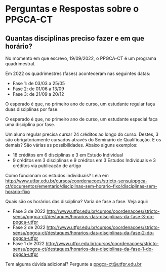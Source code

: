 # Perguntas e Respostas sobre o PPGCA-CT

## Quantas disciplinas preciso fazer e em que horário?

No momento em que escrevo, 19/09/2022, o PPGCA-CT é um programa quadrimestral.

Em 2022 os quadrimestres (fases) aconteceram nas seguintes datas:
  - Fase 1: de 03/03 a 25/05
  - Fase 2: de 01/06 a 13/09
  - Fase 3: de 21/09 a 20/12

O esperado é que, no primeiro ano de curso, um estudante regular faça duas disciplinas por fase. 

O esperado é que, no primeiro ano de curso, um estudante especial faça uma disciplina por fase. 

Um aluno regular precisa cursar 24 créditos ao longo do curso. Destes, 3 são obrigatoriamente cursados através do Seminário de Qualificação. E os demais? São várias as possibilidades. Abaixo alguns exemplos:
 - 18 créditos em 6 disciplinas e 3 em Estudo Individual
 - 9 créditos em 3 disciplinas e 9 créditos em 3 Estudos Individuais e 3 créditos via publicação de artigo

Como funcionam os estudos individuais? Leia em http://www.utfpr.edu.br/cursos/coordenacoes/stricto-sensu/ppgca-ct/documentos/ementario/disciplinas-sem-horario-fixo/disciplinas-sem-horario-fixo

Quais são os horários das disciplina? Varia de fase a fase. Veja aqui:
  - Fase 3 de 2022 http://www.utfpr.edu.br/cursos/coordenacoes/stricto-sensu/ppgca-ct/destaques/horarios-das-disciplinas-da-fase-3-do-ppgca-utfpr
  - Fase 2 de 2022 http://www.utfpr.edu.br/cursos/coordenacoes/stricto-sensu/ppgca-ct/destaques/horarios-das-disciplinas-da-fase-2-do-ppgca-utfpr
  - Fase 1 de 2022 http://www.utfpr.edu.br/cursos/coordenacoes/stricto-sensu/ppgca-ct/destaques/horarios-das-disciplinas-da-fase-1-do-ppgca-utfpr

Tem alguma dúvida adicional? Pergunte a ppgca-ct@utfpr.edu.br





